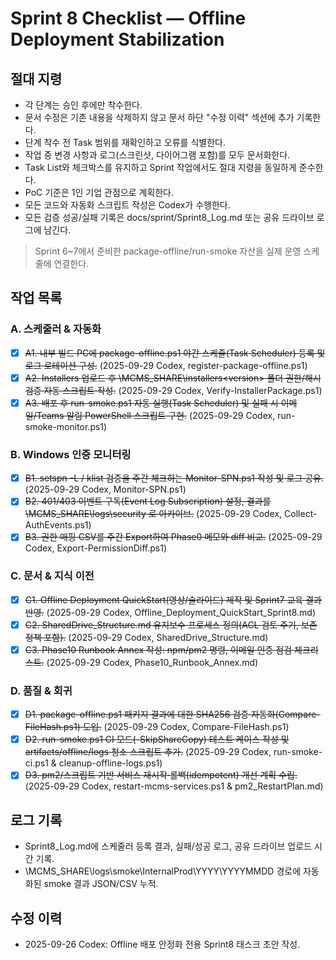 # Sprint 8 Checklist — Offline Deployment Stabilization

## 절대 지령
- 각 단계는 승인 후에만 착수한다.
- 문서 수정은 기존 내용을 삭제하지 않고 문서 하단 "수정 이력" 섹션에 추가 기록한다.
- 단계 착수 전 Task 범위를 재확인하고 오류를 식별한다.
- 작업 중 변경 사항과 로그(스크린샷, 다이어그램 포함)를 모두 문서화한다.
- Task List와 체크박스를 유지하고 Sprint 작업에서도 절대 지령을 동일하게 준수한다.
- PoC 기준은 1인 기업 관점으로 계획한다.
- 모든 코드와 자동화 스크립트 작성은 Codex가 수행한다.
- 모든 검증 성공/실패 기록은 docs/sprint/Sprint8_Log.md 또는 공유 드라이브 로그에 남긴다.

> Sprint 6~7에서 준비한 package-offline/run-smoke 자산을 실제 운영 스케줄에 연결한다.

## 작업 목록
### A. 스케줄러 & 자동화
- [x] ~~A1. 내부 빌드 PC에 package-offline.ps1 야간 스케줄(Task Scheduler) 등록 및 로그 로테이션 구성.~~ (2025-09-29 Codex, register-package-offline.ps1)
- [x] ~~A2. Installers 업로드 후 \MCMS_SHARE\installers\<version> 폴더 권한/해시 검증 자동 스크립트 작성.~~ (2025-09-29 Codex, Verify-InstallerPackage.ps1)
- [x] ~~A3. 배포 후 run-smoke.ps1 자동 실행(Task Scheduler) 및 실패 시 이메일/Teams 알림 PowerShell 스크립트 구현.~~ (2025-09-29 Codex, run-smoke-monitor.ps1)

### B. Windows 인증 모니터링
- [x] ~~B1. setspn -L / klist 검증을 주간 체크하는 Monitor-SPN.ps1 작성 및 로그 공유.~~ (2025-09-29 Codex, Monitor-SPN.ps1)
- [x] ~~B2. 401/403 이벤트 구독(Event Log Subscription) 설정, 결과를 \MCMS_SHARE\logs\security 로 아카이브.~~ (2025-09-29 Codex, Collect-AuthEvents.ps1)
- [x] ~~B3. 권한 매핑 CSV를 주간 Export하여 Phase0 메모와 diff 비교.~~ (2025-09-29 Codex, Export-PermissionDiff.ps1)

### C. 문서 & 지식 이전
- [x] ~~C1. Offline Deployment QuickStart(영상/슬라이드) 제작 및 Sprint7 교육 결과 반영.~~ (2025-09-29 Codex, Offline_Deployment_QuickStart_Sprint8.md)
- [x] ~~C2. SharedDrive_Structure.md 유지보수 프로세스 정의(ACL 검토 주기, 보존 정책 포함).~~ (2025-09-29 Codex, SharedDrive_Structure.md)
- [x] ~~C3. Phase10 Runbook Annex 작성: npm/pm2 명령, 이메일 인증 점검 체크리스트.~~ (2025-09-29 Codex, Phase10_Runbook_Annex.md)

### D. 품질 & 회귀
- [x] ~~D1. package-offline.ps1 패키지 결과에 대한 SHA256 검증 자동화(Compare-FileHash.ps1) 도입.~~ (2025-09-29 Codex, Compare-FileHash.ps1)
- [x] ~~D2. run-smoke.ps1 CI 모드(-SkipShareCopy) 테스트 케이스 작성 및 artifacts/offline/logs 청소 스크립트 추가.~~ (2025-09-29 Codex, run-smoke-ci.ps1 & cleanup-offline-logs.ps1)
- [x] ~~D3. pm2/스크립트 기반 서비스 재시작·롤백(idempotent) 개선 계획 수립.~~ (2025-09-29 Codex, restart-mcms-services.ps1 & pm2_RestartPlan.md)

## 로그 기록
- Sprint8_Log.md에 스케줄러 등록 결과, 실패/성공 로그, 공유 드라이브 업로드 시간 기록.
- \\MCMS_SHARE\\logs\\smoke\\InternalProd\\YYYY\\YYYYMMDD 경로에 자동화된 smoke 결과 JSON/CSV 누적.

## 수정 이력
- 2025-09-26 Codex: Offline 배포 안정화 전용 Sprint8 태스크 초안 작성.
